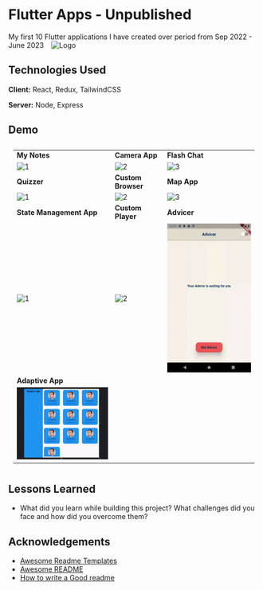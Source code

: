 # Flutter Apps - Unpublished

My first 10 Flutter applications I have created over period from Sep 2022 - June 2023 &ensp;
![Logo](https://storage.googleapis.com/cms-storage-bucket/847ae81f5430402216fd.svg)

## Technologies Used

**Client:** React, Redux, TailwindCSS

**Server:** Node, Express

## Demo

<table style="padding:10px">
  <tr>
    <td> 
        <b>My Notes</b>
    </td>
    <td>
        <b>Camera App</b>
    </td>
    <td>
        <b>Flash Chat</b>
    </td>
  </tr>
  <tr>
    <td> 
        <img src="./mynotes/present/noteGif.gif" alt="1" width = 245px>
    </td>
    <td>
        <img src="./camera/present/cameraGif.gif"  alt="2" width = 245px> 
    </td>
    <td>
        <img src="./flash/present/flashGif.gif" alt="3" width = 245px>
    </td>
  </tr>
    <tr>
    <td> 
        <b>Quizzer</b>
    </td>
    <td>
        <b>Custom Browser</b>
    </td>
    <td>
        <b>Map App</b>
    </td>
  </tr>
  <tr>
    <td> 
        <img src="./quiz/present/quizzerGif.gif" alt="1" width = 245px >
    </td>
    <td>
        <img src="./webview/present/webappGif.gif" alt="2" width = 245px> 
    </td>
    <td>
        <img src="./camera/present/cameraGif.gif" alt="3" width = 245px>
    </td>
  </tr>
   <tr>
    <td> 
        <b>State Management App</b>
    </td>
    <td>
        <b>Custom Player</b>
    </td>
    <td>
        <b>Advicer</b>
    </td>
  </tr>
  <tr>
    <td> 
        <img src="./state_management/present/stateGif.gif" alt="1" width = 245px>
    </td>
    <td>
        <img src="./playback/present/playerGif.gif" alt="2" width = 245px> 
    </td>
    <td>
        <img src="./advicer/present/advicerGif.gif" alt="3" width = 245px>
    </td>
  </tr>
   <tr>
    <td> 
        <b>Adaptive App</b>
    </td>
    <td>
    </td>
    <td>
    </td>
  </tr>
  <tr>
    <td> 
        <img src="./adaptive/present/adaptiveGif.gif" alt="1" width = 245px>
    </td>
    <td>
    </td>
    <td>
    </td>
  </tr>
</table>

## Lessons Learned

- What did you learn while building this project? What challenges did you face and how did you overcome them?

## Acknowledgements

- [Awesome Readme Templates](https://awesomeopensource.com/project/elangosundar/awesome-README-templates)
- [Awesome README](https://github.com/matiassingers/awesome-readme)
- [How to write a Good readme](https://bulldogjob.com/news/449-how-to-write-a-good-readme-for-your-github-project)
